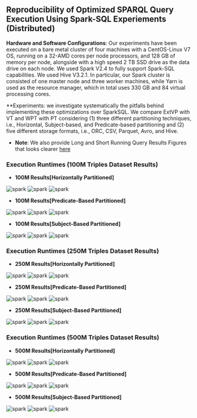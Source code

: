## Reproducibility of Optimized SPARQL Query Execution Using Spark-SQL Experiements (Distributed)

**Hardware and Software Configurations**: Our experiments have been executed on a bare metal cluster of four machines with a CentOS-Linux V7 OS, running on a 32-AMD cores per node processors, and 128 GB of memory per node, alongside with a high speed 2 TB SSD drive as the data drive on each node. We used Spark V2.4 to fully support Spark-SQL capabilities. We used Hive V3.2.1. In particular, our Spark cluster is consisted of one master node and three worker machines, while Yarn is used as the resource manager, which in total uses 330 GB and 84 virtual processing cores.

**Experiments: we investigate systematically the pitfalls behind implementing these optimizations over SparkSQL. We compare ExtVP with VT and WPT with PT considering (1) three different partitioning techniques, i.e., Horizontal, Subject-based, and Predicate-based partitioning and (2) five different storage formats, i.e., ORC, CSV, Parquet, Avro, and Hive.

* **Note**:  We also provide Long and Short Running Query Results Figures that looks clearer [here](DistributedExperiments_Long_Short_RunningTime_Queries.md)


### Execution Runtimes (100M Triples Dataset Results)

* **100M Results[Horizontally Partitioned]**

<img src="figures/DistributedExperiments/ExecutionRuntimes/100M/100M-Horizontal/ST-100M-Horizontal All queries.png" alt="spark" > 
<img src="figures/DistributedExperiments/ExecutionRuntimes/100M/100M-Horizontal/VT-100M-Horizontal All queries.png" alt="spark" >
<img src="figures/DistributedExperiments/ExecutionRuntimes/100M/100M-Horizontal/PT-100M-Horizontal All queries.png" alt="spark" >

* **100M Results[Predicate-Based Partitioned]**

<img src="figures/DistributedExperiments/ExecutionRuntimes/100M/100M-Predicate/ST-100M-Predicate All queries.png" alt="spark" > 
<img src="figures/DistributedExperiments/ExecutionRuntimes/100M/100M-Predicate/VT-100M-Predicate All queries.png" alt="spark" >
<img src="figures/DistributedExperiments/ExecutionRuntimes/100M/100M-Predicate/PT-100M-Predicate All queries.png" alt="spark" >

* **100M Results[Subject-Based Partitioned]**

<img src="figures/DistributedExperiments/ExecutionRuntimes/100M/100M-Subject/ST-100M-Subject All queries.png" alt="spark" > 
<img src="figures/DistributedExperiments/ExecutionRuntimes/100M/100M-Subject/VT-100M-Subject All queries.png" alt="spark" >
<img src="figures/DistributedExperiments/ExecutionRuntimes/100M/100M-Subject/PT-100M-Subject All queries.png" alt="spark" >


### Execution Runtimes (250M Triples Dataset Results)

* **250M Results[Horizontally Partitioned]**

<img src="figures/DistributedExperiments/ExecutionRuntimes/250M/250M-Horizontal/ST-250M-Horizontal All queries.png" alt="spark" > 
<img src="figures/DistributedExperiments/ExecutionRuntimes/250M/250M-Horizontal/VT-250M-Horizontal All queries.png" alt="spark" >
<img src="figures/DistributedExperiments/ExecutionRuntimes/250M/250M-Horizontal/PT-250M-Horizontal All queries.png" alt="spark" >

* **250M Results[Predicate-Based Partitioned]**

<img src="figures/DistributedExperiments/ExecutionRuntimes/250M/250M-Predicate/ST-250M-Predicate All queries.png" alt="spark" > 
<img src="figures/DistributedExperiments/ExecutionRuntimes/250M/250M-Predicate/VT-250M-Predicate All queries.png" alt="spark" >
<img src="figures/DistributedExperiments/ExecutionRuntimes/250M/250M-Predicate/PT-250M-Predicate All queries.png" alt="spark" >

* **250M Results[Subject-Based Partitioned]**

<img src="figures/DistributedExperiments/ExecutionRuntimes/250M/250M-Subject/ST-250M-Subject All queries.png" alt="spark" > 
<img src="figures/DistributedExperiments/ExecutionRuntimes/250M/250M-Subject/VT-250M-Subject All queries.png" alt="spark" >
<img src="figures/DistributedExperiments/ExecutionRuntimes/250M/250M-Subject/PT-250M-Subject All queries.png" alt="spark" >





### Execution Runtimes (500M Triples Dataset Results)

* **500M Results[Horizontally Partitioned]**

<img src="figures/DistributedExperiments/ExecutionRuntimes/500M/500M-Horizontal/ST-500M-Horizontal All queries.png" alt="spark" > 
<img src="figures/DistributedExperiments/ExecutionRuntimes/500M/500M-Horizontal/VT-500M-Horizontal All queries.png" alt="spark" >
<img src="figures/DistributedExperiments/ExecutionRuntimes/500M/500M-Horizontal/PT-500M-Horizontal All queries.png" alt="spark" >

* **500M Results[Predicate-Based Partitioned]**

<img src="figures/DistributedExperiments/ExecutionRuntimes/500M/500M-Predicate/ST-500M-Predicate All queries.png" alt="spark" > 
<img src="figures/DistributedExperiments/ExecutionRuntimes/500M/500M-Predicate/VT-500M-Predicate All queries.png" alt="spark" >
<img src="figures/DistributedExperiments/ExecutionRuntimes/500M/500M-Predicate/PT-500M-Predicate All queries.png" alt="spark" >

* **500M Results[Subject-Based Partitioned]**

<img src="figures/DistributedExperiments/ExecutionRuntimes/500M/500M-Subject/ST-500M-Subject All queries.png" alt="spark" > 
<img src="figures/DistributedExperiments/ExecutionRuntimes/500M/500M-Subject/VT-500M-Subject All queries.png" alt="spark" >
<img src="figures/DistributedExperiments/ExecutionRuntimes/500M/500M-Subject/PT-500M-Subject All queries.png" alt="spark" >
